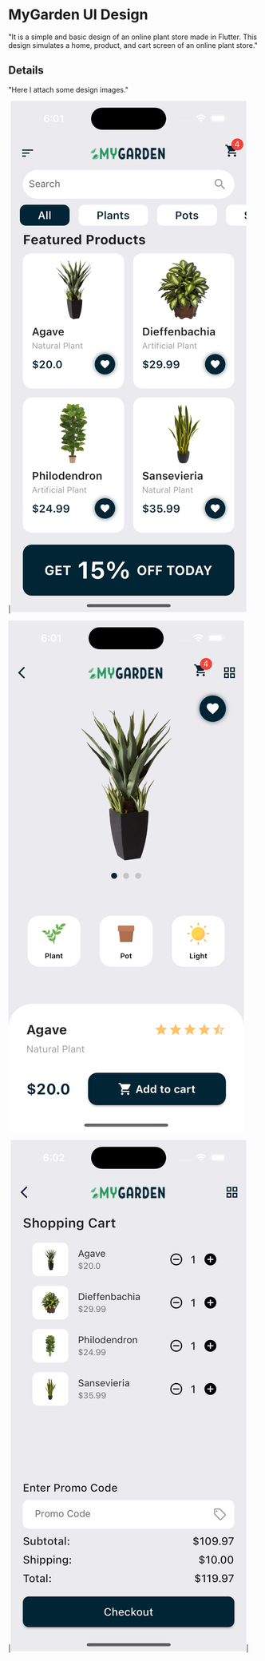# MyGarden UI Design

"It is a simple and basic design of an online plant store made in Flutter. This design simulates a home, product, and cart screen of an online plant store."

## Details

"Here I attach some design images."


|![Home Screen](https://raw.githubusercontent.com/BrinaldyAlexis/mygarden/main/assets/Simulator%20Screenshot%20-%20iPhone%2015%20Pro%20-%202023-09-28%20at%2018.01.12.png)

![Product Screen](https://raw.githubusercontent.com/BrinaldyAlexis/mygarden/main/assets/Simulator%20Screenshot%20-%20iPhone%2015%20Pro%20-%202023-09-28%20at%2018.01.17.png)

|![Cart Screen](https://raw.githubusercontent.com/BrinaldyAlexis/mygarden/main/assets/Simulator%20Screenshot%20-%20iPhone%2015%20Pro%20-%202023-09-28%20at%2018.02.53.png)|